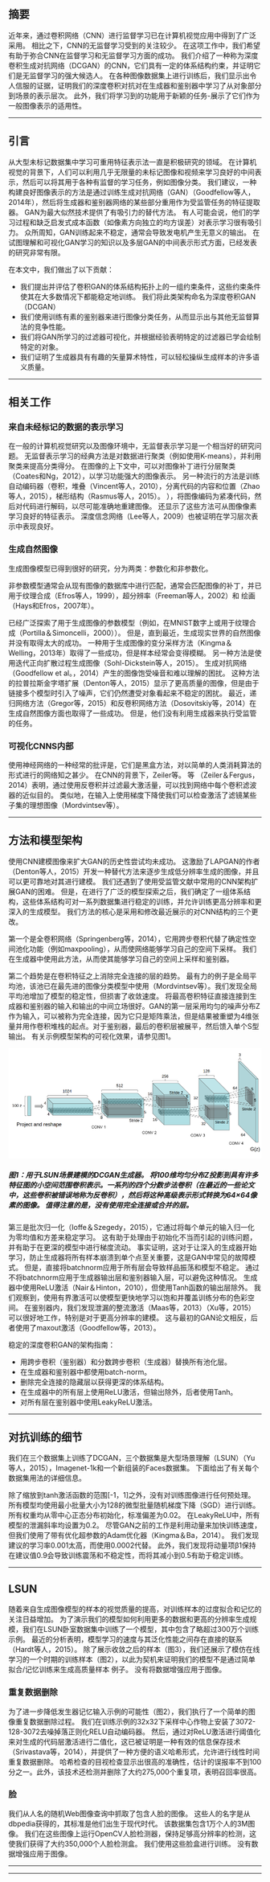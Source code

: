 ## 摘要

近年来，通过卷积网络（CNN）进行监督学习已在计算机视觉应用中得到了广泛采用。 相比之下，CNN的无监督学习受到的关注较少。 在这项工作中，我们希望有助于弥合CNN在监督学习和无监督学习方面的成功。 我们介绍了一种称为深度卷积生成对抗网络（DCGAN）的CNN，它们具有一定的体系结构约束，并证明它们是无监督学习的强大候选人。 在各种图像数据集上进行训练后，我们显示出令人信服的证据，证明我们的深度卷积对抗对在生成器和鉴别器中学习了从对象部分到场景的表示层次。 此外，我们将学习到的功能用于新颖的任务-展示了它们作为一般图像表示的适用性。

---

## 引言

从大型未标记数据集中学习可重用特征表示法一直是积极研究的领域。 在计算机视觉的背景下，人们可以利用几乎无限量的未标记图像和视频来学习良好的中间表示，然后可以将其用于各种有监督的学习任务，例如图像分类。 我们建议，一种构建良好图像表示的方法是通过训练生成对抗网络（GAN）（Goodfellow等人，2014年），然后将生成器和鉴别器网络的某些部分重用作为受监管任务的特征提取器。  GAN为最大似然技术提供了有吸引力的替代方法。
有人可能会说，他们的学习过程和缺乏启发式成本函数（如像素方向独立的均方误差）对表示学习很有吸引力。 众所周知，GAN训练起来不稳定，通常会导致发电机产生无意义的输出。
在试图理解和可视化GAN学习的知识以及多层GAN的中间表示形式方面，已经发表的研究非常有限。

在本文中，我们做出了以下贡献：
- 我们提出并评估了卷积GAN的体系结构拓扑上的一组约束条件，这些约束条件使其在大多数情况下都能稳定地训练。 我们将此类架构命名为深度卷积GAN（DCGAN）
- 我们使用训练有素的鉴别器来进行图像分类任务，从而显示出与其他无监督算法的竞争性能。
- 我们将GAN所学习的过滤器可视化，并根据经验表明特定的过滤器已学会绘制特定的对象。
- 我们证明了生成器具有有趣的矢量算术特性，可以轻松操纵生成样本的许多语义质量。


---
## 相关工作

### 来自未经标记的数据的表示学习

在一般的计算机视觉研究以及图像环境中，无监督表示学习是一个相当好的研究问题。 无监督表示学习的经典方法是对数据进行聚类（例如使用K-means），并利用聚类来提高分类得分。 在图像的上下文中，可以对图像补丁进行分层聚类（Coates和Ng，2012），以学习功能强大的图像表示。 另一种流行的方法是训练自动编码器（卷积，堆叠（Vincent等人，2010），分离代码的内容和位置（Zhao等人，2015），梯形结构（Rasmus等人，2015）。  ），将图像编码为紧凑代码，然后对代码进行解码，以尽可能准确地重建图像。 还显示了这些方法可从图像像素学习良好的特征表示。 深度信念网络（Lee等人，2009）也被证明在学习层次表示中表现良好。

### 生成自然图像

生成图像模型已得到很好的研究，分为两类：参数化和非参数化。

非参数模型通常会从现有图像的数据库中进行匹配，通常会匹配图像的补丁，并已用于纹理合成（Efros等人，1999），超分辨率（Freeman等人，2002）和 绘画（Hays和Efros，2007年）。

已经广泛探索了用于生成图像的参数模型（例如，在MNIST数字上或用于纹理合成（Portilla＆Simoncelli，2000））。 但是，直到最近，生成现实世界的自然图像并没有取得太大的成功。 一种用于生成图像的变分采样方法（Kingma＆Welling，2013年）取得了一些成功，但是样本经常会变得模糊。 另一种方法是使用迭代正向扩散过程生成图像（Sohl-Dickstein等人，2015）。 生成对抗网络（Goodfellow et al。，2014）产生的图像饱受噪音和难以理解的困扰。 这种方法的拉普拉斯金字塔扩展（Denton等人，2015）显示了更高质量的图像，但是由于链接多个模型时引入了噪声，它们仍然遭受对象看起来不稳定的困扰。 最近，递归网络方法（Gregor等，2015）和反卷积网络方法（Dosovitskiy等，2014）在生成自然图像方面也取得了一些成功。 但是，他们没有利用生成器来执行受监管的任务。

### 可视化CNNS内部

使用神经网络的一种经常的批评是，它们是黑盒方法，对以简单的人类消耗算法的形式进行的网络知之甚少。 在CNN的背景下，Zeiler等。 等 （Zeiler＆Fergus，2014）表明，通过使用反卷积并过滤最大激活量，可以找到网络中每个卷积滤波器的近似目的。 类似地，在输入上使用梯度下降使我们可以检查激活了滤镜某些子集的理想图像（Mordvintsev等）。


---
## 方法和模型架构



使用CNN建模图像来扩大GAN的历史性尝试均未成功。 这激励了LAPGAN的作者（Denton等人，2015）开发一种替代方法来逐步生成低分辨率生成的图像，并且可以更可靠地对其进行建模。 我们还遇到了使用受监管文献中常用的CNN架构扩展GAN的困难。 但是，在进行了广泛的模型探索之后，我们确定了一组体系结构，这些体系结构可对一系列数据集进行稳定的训练，并允许训练更高分辨率和更深入的生成模型。
我们方法的核心是采用和修改最近展示的对CNN结构的三个更改。

第一个是全卷积网络（Springenberg等，2014），它用跨步卷积代替了确定性空间池化功能（例如maxpooling），从而使网络能够学习自己的空间下采样。 我们在生成器中使用此方法，从而使其能够学习自己的空间上采样和鉴别器。

第二个趋势是在卷积特征之上消除完全连接的层的趋势。
最有力的例子是全局平均池，该池已在最先进的图像分类模型中使用（Mordvintsev等）。我们发现全局平均池增加了模型的稳定性，但损害了收敛速度。 将最高卷积特征直接连接到生成器和鉴别器的输入和输出的中间立场很好。GAN的第一层采用均匀的噪声分布Z作为输入，可以被称为完全连接，因为它只是矩阵乘法，但是结果被重塑为4维张量并用作卷积堆栈的起点。对于鉴别器，最后的卷积层被展平，然后馈入单个S型输出。 有关示例模型架构的可视化效果，请参见图1。

![](图1.png)

##### 图1：用于LSUN场景建模的DCGAN生成器。 将100维均匀分布Z投影到具有许多特征图的小空间范围卷积表示。一系列的四个分数步法卷积（在最近的一些论文中，这些卷积被错误地称为反卷积），然后将这种高级表示形式转换为64×64像素的图像。 值得注意的是，没有使用完全连接或合并的层。

第三是批次归一化（Ioffe＆Szegedy，2015），它通过将每个单元的输入归一化为零均值和方差来稳定学习。 这有助于处理由于初始化不当而引起的训练问题，并有助于在更深的模型中进行梯度流动。 事实证明，这对于让深入的生成器开始学习，防止生成器将所有样本崩溃到单个点至关重要，这是GAN中常见的故障模式。 但是，直接将batchnorm应用于所有层会导致样品振荡和模型不稳定。 通过不将batchnorm应用于生成器输出层和鉴别器输入层，可以避免这种情况。
生成器中使用ReLU激活（Nair＆Hinton，2010），但使用Tanh函数的输出层除外。 我们观察到，使用有界激活可以使模型更快地学习以饱和并覆盖训练分布的色彩空间。 在鉴别器内，我们发现泄漏的整流激活（Maas等，2013）（Xu等，2015）可以很好地工作，特别是对于更高分辨率的建模。 这与最初的GAN论文相反，后者使用了maxout激活（Goodfellow等，2013）。

稳定的深度卷积GAN的架构指南：
- 用跨步卷积（鉴别器）和分数跨步卷积（生成器）替换所有池化层。
- 在生成器和鉴别器中都使用batch-norm。
- 删除完全连接的隐藏层以获得更深的体系结构。
- 在生成器中的所有层上使用ReLU激活，但输出除外，后者使用Tanh。
- 对所有层在鉴别器中使用LeakyReLU激活。



---
## 对抗训练的细节

我们在三个数据集上训练了DCGAN，三个数据集是大型场景理解（LSUN）（Yu等人，2015），Imagenet-1k和一个新组装的Faces数据集。 下面给出了有关每个数据集用法的详细信息。

除了缩放到tanh激活函数的范围[-1，1]之外，没有对训练图像进行任何预处理。 所有模型均使用最小批量大小为128的微型批量随机梯度下降（SGD）进行训练。所有权重均从零中心正态分布初始化，标准偏差为0.02。 在LeakyReLU中，所有模型的泄漏斜率均设置为0.2。
尽管GAN之前的工作是利用动量来加快训练速度，但我们使用了带有优化超参数的Adam优化器（Kingma＆Ba，2014）。 我们发现建议的学习率0.001太高，而使用0.0002代替。 此外，我们发现将动量项β1保持在建议值0.9会导致训练震荡和不稳定性，而将其减小到0.5有助于稳定训练。


---
## LSUN

随着来自生成图像模型的样本的视觉质量的提高，对训练样本的过度拟合和记忆的关注日益增加。 为了演示我们的模型如何利用更多的数据和更高的分辨率生成规模，我们在LSUN卧室数据集中训练了一个模型，其中包含了略超过300万个训练示例。 最近的分析表明，模型学习的速度与其泛化性能之间存在直接的联系（Hardt等人，2015）。 除了展示收敛之后的样本（图3），我们还展示了模仿在线学习的一个时期的训练样本（图2），以此为契机来证明我们的模型不是通过简单拟合/记忆训练来生成高质量样本 例子。 没有将数据增强应用于图像。

### 重复数据删除

为了进一步降低发生器记忆输入示例的可能性（图2），我们执行了一个简单的图像重复数据删除过程。 我们在训练示例的32x32下采样中心作物上安装了3072-128-3072去噪掉落正则化RELU自动编码器。 然后，通过对ReLU激活进行阈值化来对生成的代码层激活进行二值化，这已被证明是一种有效的信息保存技术（Srivastava等，2014），并提供了一种方便的语义哈希形式，允许进行线性时间重复数据删除。 哈希检查的目视检查显示出很高的准确性，估计的误报率不到100分之一。此外，该技术还检测并删除了大约275,000个重复项，表明召回率很高。

### 脸

我们从人名的随机Web图像查询中抓取了包含人脸的图像。 这些人的名字是从dbpedia获得的，其标准是他们出生于现代时代。
该数据集包含1万个人的3M图像。 我们在这些图像上运行OpenCV人脸检测器，保持足够高分辨率的检测，这使我们获得了大约350,000个人脸检测盒。 我们使用这些脸盒进行训练。 没有数据增强应用于图像。

---



---